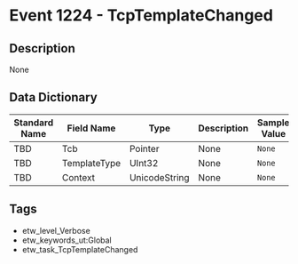 # Event 1224 - TcpTemplateChanged

## Description
None

## Data Dictionary
|Standard Name|Field Name|Type|Description|Sample Value|
|---|---|---|---|---|
|TBD|Tcb|Pointer|None|`None`|
|TBD|TemplateType|UInt32|None|`None`|
|TBD|Context|UnicodeString|None|`None`|

## Tags
* etw_level_Verbose
* etw_keywords_ut:Global
* etw_task_TcpTemplateChanged